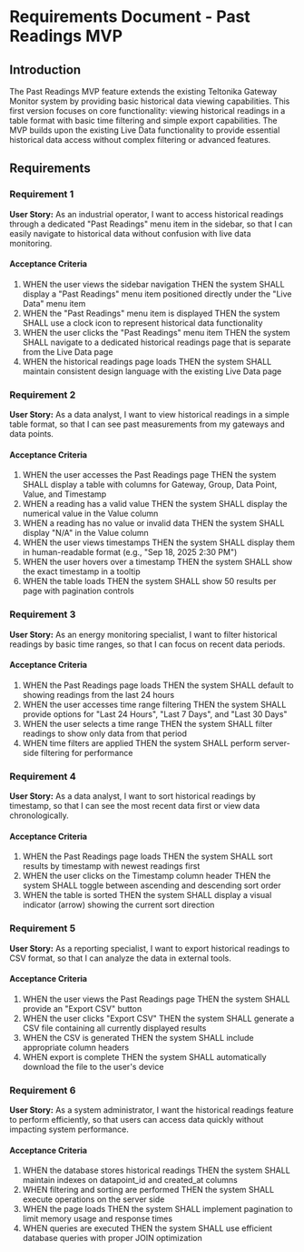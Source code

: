 # Requirements Document - Past Readings MVP

## Introduction

The Past Readings MVP feature extends the existing Teltonika Gateway Monitor system by providing basic historical data viewing capabilities. This first version focuses on core functionality: viewing historical readings in a table format with basic time filtering and simple export capabilities. The MVP builds upon the existing Live Data functionality to provide essential historical data access without complex filtering or advanced features.

## Requirements

### Requirement 1

**User Story:** As an industrial operator, I want to access historical readings through a dedicated "Past Readings" menu item in the sidebar, so that I can easily navigate to historical data without confusion with live data monitoring.

#### Acceptance Criteria

1. WHEN the user views the sidebar navigation THEN the system SHALL display a "Past Readings" menu item positioned directly under the "Live Data" menu item
2. WHEN the "Past Readings" menu item is displayed THEN the system SHALL use a clock icon to represent historical data functionality
3. WHEN the user clicks the "Past Readings" menu item THEN the system SHALL navigate to a dedicated historical readings page that is separate from the Live Data page
4. WHEN the historical readings page loads THEN the system SHALL maintain consistent design language with the existing Live Data page

### Requirement 2

**User Story:** As a data analyst, I want to view historical readings in a simple table format, so that I can see past measurements from my gateways and data points.

#### Acceptance Criteria

1. WHEN the user accesses the Past Readings page THEN the system SHALL display a table with columns for Gateway, Group, Data Point, Value, and Timestamp
2. WHEN a reading has a valid value THEN the system SHALL display the numerical value in the Value column
3. WHEN a reading has no value or invalid data THEN the system SHALL display "N/A" in the Value column
4. WHEN the user views timestamps THEN the system SHALL display them in human-readable format (e.g., "Sep 18, 2025 2:30 PM")
5. WHEN the user hovers over a timestamp THEN the system SHALL show the exact timestamp in a tooltip
6. WHEN the table loads THEN the system SHALL show 50 results per page with pagination controls

### Requirement 3

**User Story:** As an energy monitoring specialist, I want to filter historical readings by basic time ranges, so that I can focus on recent data periods.

#### Acceptance Criteria

1. WHEN the Past Readings page loads THEN the system SHALL default to showing readings from the last 24 hours
2. WHEN the user accesses time range filtering THEN the system SHALL provide options for "Last 24 Hours", "Last 7 Days", and "Last 30 Days"
3. WHEN the user selects a time range THEN the system SHALL filter readings to show only data from that period
4. WHEN time filters are applied THEN the system SHALL perform server-side filtering for performance

### Requirement 4

**User Story:** As a data analyst, I want to sort historical readings by timestamp, so that I can see the most recent data first or view data chronologically.

#### Acceptance Criteria

1. WHEN the Past Readings page loads THEN the system SHALL sort results by timestamp with newest readings first
2. WHEN the user clicks on the Timestamp column header THEN the system SHALL toggle between ascending and descending sort order
3. WHEN the table is sorted THEN the system SHALL display a visual indicator (arrow) showing the current sort direction

### Requirement 5

**User Story:** As a reporting specialist, I want to export historical readings to CSV format, so that I can analyze the data in external tools.

#### Acceptance Criteria

1. WHEN the user views the Past Readings page THEN the system SHALL provide an "Export CSV" button
2. WHEN the user clicks "Export CSV" THEN the system SHALL generate a CSV file containing all currently displayed results
3. WHEN the CSV is generated THEN the system SHALL include appropriate column headers
4. WHEN export is complete THEN the system SHALL automatically download the file to the user's device

### Requirement 6

**User Story:** As a system administrator, I want the historical readings feature to perform efficiently, so that users can access data quickly without impacting system performance.

#### Acceptance Criteria

1. WHEN the database stores historical readings THEN the system SHALL maintain indexes on datapoint_id and created_at columns
2. WHEN filtering and sorting are performed THEN the system SHALL execute operations on the server side
3. WHEN the page loads THEN the system SHALL implement pagination to limit memory usage and response times
4. WHEN queries are executed THEN the system SHALL use efficient database queries with proper JOIN optimization
